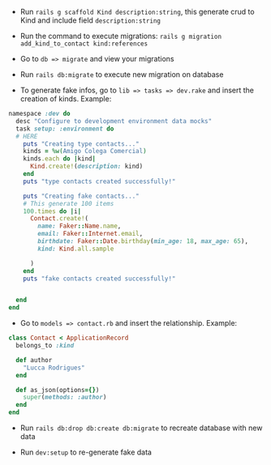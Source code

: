 - Run `rails g scaffold Kind description:string`, this generate crud to Kind and include field `description:string`

- Run the command to execute migrations: `rails g migration add_kind_to_contact kind:references`

- Go to `db => migrate` and view your migrations

- Run `rails db:migrate` to execute new migration on database

- To generate fake infos, go to `lib => tasks => dev.rake` and insert the creation of kinds. Example:

```ruby
namespace :dev do
  desc "Configure to development environment data mocks"
  task setup: :environment do
  # HERE
    puts "Creating type contacts..."
    kinds = %w(Amigo Colega Comercial)
    kinds.each do |kind|
      Kind.create!(description: kind)
    end
    puts "type contacts created successfully!"

    puts "Creating fake contacts..."
    # This generate 100 items
    100.times do |i|
      Contact.create!(
        name: Faker::Name.name,
        email: Faker::Internet.email,
        birthdate: Faker::Date.birthday(min_age: 18, max_age: 65),
        kind: Kind.all.sample

      )
    end
    puts "fake contacts created successfully!"


  end
end

```

- Go to `models => contact.rb` and insert the relationship. Example:

```ruby
class Contact < ApplicationRecord
  belongs_to :kind

  def author
    "Lucca Rodrigues"
  end

  def as_json(options={})
    super(methods: :author)
  end
end

```

- Run `rails db:drop db:create db:migrate` to recreate database with new data

- Run `dev:setup` to re-generate fake data
